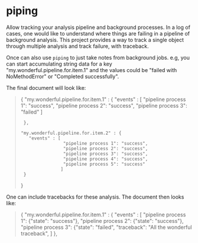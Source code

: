 piping
======

Allow tracking your analysis pipeline and background processes. In a log of cases, one would like to 
understand where things are failing in a pipeline of background analysis. This project
provides a way to track a single object through multiple analysis and track failure, with traceback. 

Once can also use `piping` to just take notes from background jobs. e.g, you can start accumulating
string data for a key "my.wonderful.pipeline.for.item.1" and the values could be "failed with NoMethodError"
or "Completed successfully".

The final document will look like:

>   {
>     "my.wonderful.pipeline.for.item.1" : {
>        "events" : [
>                     "pipeline process 1": "success",
>                     "pipeline process 2": "success",
>                     "pipeline process 3": "failed"
>                    ]
>        
>      },
>      
>     "my.wonderful.pipeline.for.item.2" : {
>        "events" : [
>                     "pipeline process 1": "success",
>                     "pipeline process 2": "success",
>                     "pipeline process 3": "success",
>                     "pipeline process 4": "success",
>                     "pipeline process 5": "success"
>                    ]
>      }    
>   }
   
One can include tracebacks for these analysis. The document then looks like:

>   {
>     "my.wonderful.pipeline.for.item.1" : {
>        "events" : [
>                     "pipeline process 1": {"state": "success"},
>                     "pipeline process 2": {"state": "success"},
>                     "pipeline process 3": {"state": "failed", "traceback": "All the wonderful traceback",
>                    ]
>      },



